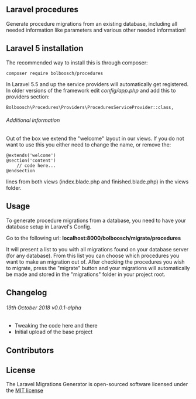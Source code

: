 ## Laravel procedures

Generate procedure migrations from an existing database, including all needed information like parameters 
and various other needed information!

## Laravel 5 installation
The recommended way to install this is through composer:
````
composer require bolboosch/procedures
````

In Laravel 5.5 and up the service providers will automatically get registered.
In older versions of the framework edit *config/app.php* and add this to providers section:
````
Bolboosch\Procedures\Providers\ProceduresServiceProvider::class,
````

###### Additional information
Out of the box we extend the "welcome" layout in our views. If you do not want to use this you either need 
to change the name, or remove the:

```
@extends('welcome')
@section('content')
    // code here...
@endsection
```

lines from both views (index.blade.php and finished.blade.php) in the views folder.

## Usage
To generate procedure migrations from a database, you need to have your database setup in Laravel's Config.

Go to the following url: **localhost:8000/bolboosch/migrate/procedures**

It will present a list to you with all migrations found on your database server (for any database). 
From this list you can choose which procedures you want to make an migration out of. After checking the 
procedures you wish to migrate, press the "migrate" button and your migrations will automatically be made
and stored in the "migrations" folder in your project root. 

## Changelog
###### 19th October 2018 v0.0.1-alpha

* Tweaking the code here and there
* Initial upload of the base project

## Contributors

## License
The Laravel Migrations Generator is open-sourced software licensed under the [MIT license](https://opensource.org/licenses/MIT)
